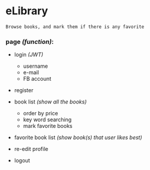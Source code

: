 # eLibrary

    Browse books, and mark them if there is any favorite

### page *(function)*:
-   login *(JWT)*
    -   username
    -   e-mail
    -   FB account

-   register
-   book list *(show all the books)*
    -   order by price
    -   key word searching
    -   mark favorite books
-   favorite book list *(show book(s) that user likes best)*
-   re-edit profile
-   logout
